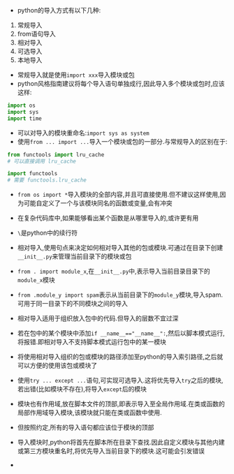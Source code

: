 - python的导入方式有以下几种:
 1. 常规导入
 2. from语句导入
 3. 相对导入
 4. 可选导入
 5. 本地导入

- 常规导入就是使用`import xxx`导入模块或包
- python风格指南建议将每个导入语句单独成行,因此导入多个模块或包时,应该这样:

```python
import os
import sys
import time
```

- 可以对导入的模块重命名:`import sys as system`
- 使用`from ... import ...`导入一个模块或包的一部分.与常规导入的区别在于:

```python
from functools import lru_cache
# 可以直接调用 lru_cache

import functools
# 需要 functools.lru_cache
```

- `from os import *`导入模块的全部内容,并且可直接使用.但不建议这样使用,因为可能自定义了一个与该模块同名的函数或变量,会有冲突

- 在复杂代码库中,如果能够看出某个函数是从哪里导入的,或许更有用
- `\`是python中的续行符
- 相对导入,使用句点来决定如何相对导入其他的包或模块.可通过在目录下创建`__init__.py`来管理当前目录下的模块或包
- `from . import module_x`,在`__init__.py`中,表示导入当前目录目录下的`module_x`模块
- `from .module_y import spam`表示从当前目录下的`module_y`模块,导入spam.可用于同一目录下的不同模块之间的导入
- 相对导入适用于组织放入包中的代码.但导入的层数不宜过深
- 若在包中的某个模块中添加`if __name__=="__name__":`,然后以脚本模式运行,将报错.即相对导入不支持脚本模式运行包中的某一模块
- 将使用相对导入组织的包或模块的路径添加至python的导入索引路径,之后就可以方便的使用该包或模块了
- 使用`try ... except ...`语句,可实现可选导入.这将优先导入`try`之后的模块,若出错(比如模块不存在),将导入`except`后的模块
- 模块也有作用域,放在脚本文件的顶部,即表示导入至全局作用域.在类或函数的局部作用域导入模块,该模块就只能在类或函数中使用.
- 但按照约定,所有的导入语句都应该位于模块的顶部
- 导入模块时,python将首先在脚本所在目录下查找.因此自定义模块与其他内建或第三方模块重名时,将优先导入当前目录下的模块.这可能会引发错误
- 
